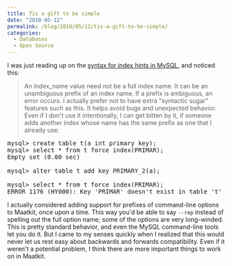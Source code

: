 ```yaml
---
title: Tis a gift to be simple
date: "2010-05-12"
permalink: /blog/2010/05/12/tis-a-gift-to-be-simple/
categories:
  - Databases
  - Open Source
---
```

I was just reading up on the [syntax for index hints in MySQL][1], and noticed this:

> An index_name value need not be a full index name. It can be an unambiguous prefix of an index name. If a prefix is ambiguous, an error occurs.
I actually prefer not to have extra "syntactic sugar" features such as this. It helps avoid bugs and unexpected behavior. Even if I don't use it intentionally, I can get bitten by it, if someone adds another index whose name has the same prefix as one that I already use:

<pre>
mysql> create table t(a int primary key);
mysql> select * from t force index(PRIMAR);
Empty set (0.00 sec)

mysql> alter table t add key PRIMARY_2(a);

mysql> select * from t force index(PRIMAR);
ERROR 1176 (HY000): Key 'PRIMAR' doesn't exist in table 't'
</pre>

I actually considered adding support for prefixes of command-line options to Maatkit, once upon a time. This way you'd be able to say `--rep` instead of spelling out the full option name; some of the options are very long-winded. This is pretty standard behavior, and even the MySQL command-line tools let you do it. But I came to my senses quickly when I realized that this would never let us rest easy about backwards and forwards compatibility. Even if it weren't a potential problem, I think there are more important things to work on in Maatkit.

 [1]: http://dev.mysql.com/doc/refman/5.0/en/index-hints.html
